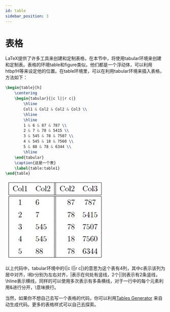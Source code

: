 ```yaml
---
id: table
sidebar_position: 3
---
```


# 表格

LaTeX提供了许多工具来创建和定制表格，在本节中，将使用tabular环境来创建和定制表。表格的环境table和figure类似，他们都是一个浮动体，可以利用htbp!H等来设定他的位置。在table环境里，可以在利用tabular环境来插入表格，方法如下：
```latex
\begin{table}[h]
    \centering
    \begin{tabular}{|c l||r c|} 
        \hline
        Col1 & Col2 & Col2 & Col3 \\ 
        \hline
        \hline
        1 & 6 & 87 & 787 \\ 
        2 & 7 & 78 & 5415 \\
        3 & 545 & 78 & 7507 \\
        4 & 545 & 18 & 7560 \\
        5 & 88 & 78 & 6344 \\ 
        \hline
    \end{tabular}
    \caption{这是一个表}
    \label{table:table1}
\end{table}
```

![](./img/img8.png)

以上代码中，tabular环境中的{|c l||r c|}的意思为这个表有4列，其中c表示该列为居中对齐，l和r分别为左右对齐，|表示在何处有竖线，2个||则表示有2条竖线，\hline表示横线，同样的可以使用多次表示有多条横线，对于一行中的每个元素利用&进行分开，\\意味换行。

当然，如果你不想自己去写一个表格的代码，你可以利用[Tables Generator](https://www.tablesgenerator.com/) 来自动生成代码。更多的表格样式可以自己去探索。